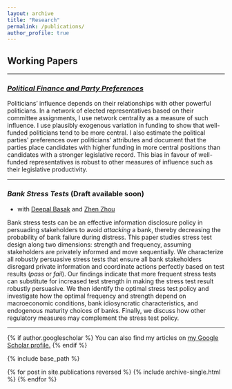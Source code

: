 ```yaml
---
layout: archive
title: "Research"
permalink: /publications/
author_profile: true
---
```


## Working Papers

---
### [*Political Finance and Party Preferences*](https://papers.ssrn.com/sol3/papers.cfm?abstract_id=4385015) 
 
Politicians’ influence depends on their relationships with other powerful politicians. In a network of elected representatives based on their committee assignments, I use network centrality as a measure of such influence. I use plausibly exogenous variation in funding to show that well-funded politicians tend to be more central. I also estimate the political parties' preferences over politicians' attributes and document that the parties place candidates with higher funding in more central positions than candidates with a stronger legislative record. This bias in favour of well-funded representatives is robust to other measures of influence such as their legislative productivity. 

--- 

### *Bank Stress Tests* (Draft available soon) 
* with [Deepal Basak](https://sites.google.com/a/nyu.edu/dbasak/home) and [Zhen Zhou](https://www.zhenzhoueconomics.com/)

Bank stress tests can be an effective information disclosure policy in persuading stakeholders to avoid *attacking* a bank, thereby decreasing the probability of bank failure during distress. This paper studies stress test design along two dimensions: strength and frequency, assuming stakeholders are privately informed and move sequentially. We characterize all robustly persuasive stress tests that ensure all bank stakeholders disregard private information and coordinate actions perfectly based on test results (*pass* or *fail*). Our findings indicate that more frequent stress tests can substitute for increased test strength in making the stress test result robustly persuasive. We then identify the optimal stress test policy and investigate how the optimal frequency and strength depend on macroeconomic conditions, bank idiosyncratic characteristics, and endogenous maturity choices of banks. Finally, we discuss how other regulatory measures may complement the stress test policy.

--- 


{% if author.googlescholar %}
  You can also find my articles on <u><a href="{{author.googlescholar}}">my Google Scholar profile</a>.</u>
{% endif %}

{% include base_path %}

{% for post in site.publications reversed %}
  {% include archive-single.html %}
{% endfor %}
